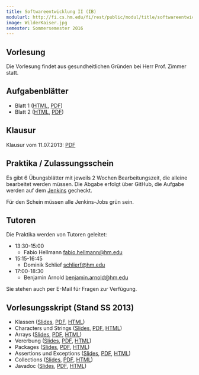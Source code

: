 ```yaml
---
title: Softwareentwicklung II (IB)
modulurl: http://fi.cs.hm.edu/fi/rest/public/modul/title/softwareentwicklungiiib
image: WilderKaiser.jpg
semester: Sommersemester 2016
---
```


<div class="row">
<div class="span6">

## Vorlesung

Die Vorlesung findet aus gesundheitlichen Gründen bei Herr Prof. Zimmer statt.

## Aufgabenblätter

-   Blatt 1
    ([HTML](https://dl.dropboxusercontent.com/u/13563262/lectures/seiiib/html/Blatt1.html),
    [PDF](https://dl.dropboxusercontent.com/u/13563262/lectures/seiiib/pdf/Blatt1.pdf))
-   Blatt 2
    ([HTML](https://dl.dropboxusercontent.com/u/13563262/lectures/seiiib/html/Blatt2.html),
    [PDF](https://dl.dropboxusercontent.com/u/13563262/lectures/seiiib/pdf/Blatt2.pdf))
<!--
-   Blatt 3
    ([HTML](https://dl.dropboxusercontent.com/u/13563262/lectures/seiiib/html/Blatt3.html),
    [PDF](https://dl.dropboxusercontent.com/u/13563262/lectures/seiiib/pdf/Blatt3.pdf))
-   Blatt 4
    ([HTML](https://dl.dropboxusercontent.com/u/13563262/lectures/seiiib/html/Blatt4.html),
    [PDF](https://dl.dropboxusercontent.com/u/13563262/lectures/seiiib/pdf/Blatt4.pdf))
-   Blatt 5
    ([HTML](https://dl.dropboxusercontent.com/u/13563262/lectures/seiiib/html/Blatt5.html),
    [PDF](https://dl.dropboxusercontent.com/u/13563262/lectures/seiiib/pdf/Blatt5.pdf))
-   Blatt 6
    ([HTML](https://dl.dropboxusercontent.com/u/13563262/lectures/seiiib/html/Blatt6.html),
    [PDF](https://dl.dropboxusercontent.com/u/13563262/lectures/seiiib/pdf/Blatt6.pdf))
-->

## Klausur

Klausur vom 11.07.2013: [PDF](/lectures/seiiib/pdf/KlausurSS2013.pdf)

</div>
<div class="span6">

## Praktika / Zulassungsschein

Es gibt 6 Übungsblätter mit jeweils 2 Wochen Bearbeitungszeit, die alleine
bearbeitet werden müssen. Die Abgabe erfolgt über GitHub, die Aufgabe werden
auf dem [Jenkins](https://terraform.cs.hm.edu/jenkins/) gecheckt.

Für den Schein müssen alle Jenkins-Jobs grün sein.

## Tutoren

Die Praktika werden von Tutoren geleitet:

- 13:30-15:00
    - Fabio Hellmann <fabio.hellmann@hm.edu>
- 15:15-16:45
    - Dominik Schlief <schlierf@hm.edu>
- 17:00-18:30
    - Benjamin Arnold <benjamin.arnold@hm.edu>

Sie stehen auch per E-Mail für Fragen zur Verfügung.

## Vorlesungsskript (Stand SS 2013)

-   Klassen
    ([Slides](https://dl.dropboxusercontent.com/u/13563262/lectures/seiiib/presentation/04_Klassen.html),
    [PDF](https://dl.dropboxusercontent.com/u/13563262/lectures/seiiib/pdf/04_Klassen.pdf),
    [HTML](https://dl.dropboxusercontent.com/u/13563262/lectures/seiiib/html/04_Klassen.html))
-   Characters und Strings
    ([Slides](https://dl.dropboxusercontent.com/u/13563262/lectures/seiiib/presentation/05_CharString.html),
    [PDF](https://dl.dropboxusercontent.com/u/13563262/lectures/seiiib/pdf/05_CharString.pdf),
    [HTML](https://dl.dropboxusercontent.com/u/13563262/lectures/seiiib/html/05_CharString.html))
-   Arrays
    ([Slides](https://dl.dropboxusercontent.com/u/13563262/lectures/seiiib/presentation/06_Arrays.html),
    [PDF](https://dl.dropboxusercontent.com/u/13563262/lectures/seiiib/pdf/06_Arrays.pdf),
    [HTML](https://dl.dropboxusercontent.com/u/13563262/lectures/seiiib/html/06_Arrays.html))
-   Vererbung
    ([Slides](https://dl.dropboxusercontent.com/u/13563262/lectures/seiiib/presentation/07_Vererbung.html),
    [PDF](https://dl.dropboxusercontent.com/u/13563262/lectures/seiiib/pdf/07_Vererbung.pdf),
    [HTML](https://dl.dropboxusercontent.com/u/13563262/lectures/seiiib/html/07_Vererbung.html))
-   Packages
    ([Slides](https://dl.dropboxusercontent.com/u/13563262/lectures/seiiib/presentation/08_Packages.html),
    [PDF](https://dl.dropboxusercontent.com/u/13563262/lectures/seiiib/pdf/08_Packages.pdf),
    [HTML](https://dl.dropboxusercontent.com/u/13563262/lectures/seiiib/html/08_Packages.html))
-   Assertions und Exceptions
    ([Slides](https://dl.dropboxusercontent.com/u/13563262/lectures/seiiib/presentation/09_AssertionsExceptions.html),
    [PDF](https://dl.dropboxusercontent.com/u/13563262/lectures/seiiib/pdf/09_AssertionsExceptions.pdf),
    [HTML](https://dl.dropboxusercontent.com/u/13563262/lectures/seiiib/html/09_AssertionsExceptions.html))
-   Collections
    ([Slides](https://dl.dropboxusercontent.com/u/13563262/lectures/seiiib/presentation/10_Collections.html),
    [PDF](https://dl.dropboxusercontent.com/u/13563262/lectures/seiiib/pdf/10_Collections.pdf),
    [HTML](https://dl.dropboxusercontent.com/u/13563262/lectures/seiiib/html/10_Collections.html))
-   Javadoc
    ([Slides](https://dl.dropboxusercontent.com/u/13563262/lectures/seiiib/presentation/Javadoc.html),
    [PDF](https://dl.dropboxusercontent.com/u/13563262/lectures/seiiib/pdf/Javadoc.pdf),
    [HTML](https://dl.dropboxusercontent.com/u/13563262/lectures/seiiib/html/Javadoc.html))

</div>
</div>
